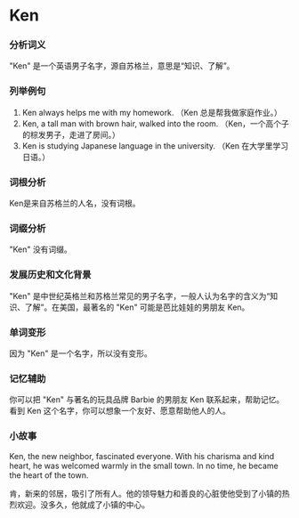 # Ken

### 分析词义

  

"Ken" 是一个英语男子名字，源自苏格兰，意思是“知识、了解”。

  

### 列举例句

  

1.  Ken always helps me with my homework. （Ken 总是帮我做家庭作业。）
2.  Ken, a tall man with brown hair, walked into the room. （Ken，一个高个子的棕发男子，走进了房间。）
3.  Ken is studying Japanese language in the university. （Ken 在大学里学习日语。）

  

### 词根分析

  

Ken是来自苏格兰的人名，没有词根。

  

### 词缀分析

  

"Ken" 没有词缀。

  

### 发展历史和文化背景

  

"Ken" 是中世纪英格兰和苏格兰常见的男子名字，一般人认为名字的含义为“知识、了解”。在美国，最著名的 "Ken" 可能是芭比娃娃的男朋友 Ken。

  

### 单词变形

  

因为 "Ken" 是一个名字，所以没有变形。

  

### 记忆辅助

  

你可以把 "Ken" 与著名的玩具品牌 Barbie 的男朋友 Ken 联系起来，帮助记忆。 看到 Ken 这个名字，你可以想象一个友好、愿意帮助他人的人。

  

### 小故事

  

Ken, the new neighbor, fascinated everyone. With his charisma and kind heart, he was welcomed warmly in the small town. In no time, he became the heart of the town.

  

肯，新来的邻居，吸引了所有人。他的领导魅力和善良的心脏使他受到了小镇的热烈欢迎。没多久，他就成了小镇的中心。
